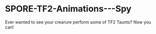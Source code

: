 # SPORE-TF2-Animations---Spy
 Ever wanted to see your crearure perform some of TF2 Taunts? Now you can!
